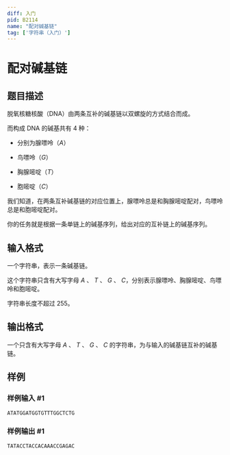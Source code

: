 ```yaml
---
diff: 入门
pid: B2114
name: "配对碱基链"
tag: ['字符串（入门）']
---
```

# 配对碱基链
## 题目描述

脱氧核糖核酸（DNA）由两条互补的碱基链以双螺旋的方式结合而成。

而构成 DNA 的碱基共有 $4$ 种：

- 分别为腺嘌呤（$A$）

- 鸟嘌呤（$G$）

- 胸腺嘧啶（$T$）

- 胞嘧啶（$C$）

我们知道，在两条互补碱基链的对应位置上，腺嘌呤总是和胸腺嘧啶配对，鸟嘌呤总是和胞嘧啶配对。

你的任务就是根据一条单链上的碱基序列，给出对应的互补链上的碱基序列。
## 输入格式

一个字符串，表示一条碱基链。

这个字符串只含有大写字母 $A$ 、 $T$ 、 $G$ 、 $C$，分别表示腺嘌呤、胸腺嘧啶、鸟嘌呤和胞嘧啶。

字符串长度不超过 $255$。
## 输出格式

一个只含有大写字母 $A$ 、 $T$ 、 $G$ 、 $C$ 的字符串，为与输入的碱基链互补的碱基链。
## 样例

### 样例输入 #1
```
ATATGGATGGTGTTTGGCTCTG

```
### 样例输出 #1
```
TATACCTACCACAAACCGAGAC

```
